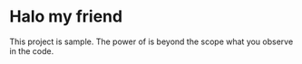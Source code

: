<h1> Halo my friend </h1>

This project is sample. The power of is beyond the scope what you observe in the code.
